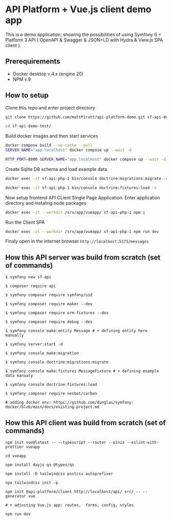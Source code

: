 # API Platform + Vue.js client demo app

This is a demo application, showing the possibilities of using Symfony 6 + Platform 3 API ( OpenAPI & Swagger & JSON+LD with Hydra & View.js SPA client ).

## Prerequirements

- Docker desktop v.4.x (engine 20)
- NPM v.9

## How to setup

Clone this repo and enter project directory

```sh
git clone https://github.com/mattPiratt/api-platform-demo.git sf-api-demo-test/

cd sf-api-demo-test/
```

Build docker images and then start services

```sh
docker compose build --no-cache --pull
SERVER_NAME="app.localhost" docker compose up --wait -d

HTTP_PORT=8000 SERVER_NAME="app.localhost" docker compose up --wait -d
```

Create Sqlite DB schema and load example data

```sh
docker exec -it sf-api-php-1 bin/console doctrine:migrations:migrate -n

docker exec -it sf-api-php-1 bin/console doctrine:fixtures:load -n
```

Now setup frontend API CLient Single Page Application. Enter application directory and instaling node packages

```sh
docker exec -it --workdir /srv/app/vueapp/ sf-api-php-1 npm i
```

Run the Client SPA

```sh
docker exec -it --workdir /srv/app/vueapp/ sf-api-php-1 npm run dev
```

Finaly open in the internet browser
`http://localhost:5173/messages`

## How this API server was build from scratch (set of commands)

```
$ symfony new sf-api

$ composer require api

$ symfony composer require symfony/uid

$ symfony composer require maker --dev

$ symfony composer require orm-fixtures --dev

$ symfony composer require debug --dev

$ symfony console make:entity Message # + defining entity here manually

$ symfony server:start -d

$ symfony console make:migration

$ symfony console doctrine:migrations:migrate

$ symfony console make:fixtures MessageFixture # + defining example data manualy

$ symfony console doctrine:fixtures:load

$ symfony composer require nesbot/carbon

# adding docker env: https://github.com/dunglas/symfony-docker/blob/main/docs/existing-project.md
```

## How this API client was build from scratch (set of commands)

```
npm init vue@latest -- --typescript --router --pinia --eslint-with-prettier vueapp

cd vueapp

npm install dayjs qs @types/qs

npm install -D tailwindcss postcss autoprefixer

npx tailwindcss init -p

npm init @api-platform/client http://localhost/api/ src/ -- --generator vue

# + adjusting Vue.js app: routes,  forms, config, styles

npm run dev
```
